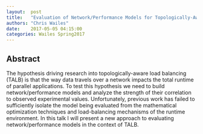```yaml
--- 
layout:  post 
title:   "Evaluation of Network/Performance Models for Topologically-Aware Load Balancing: I've Never Meta-Metric I Didn't Like"
authors: "Chris Wailes" 
date:    2017-05-05 04:15:00 
categories: Wailes Spring2017
--- 
```


## Abstract

The hypothesis driving research into topologically-aware load balancing (TALB) is that the way data travels over a network impacts the total runtime of parallel applications.  To test this hypothesis we need to build network/performance models and analyze the strength of their correlation to observed experimental values.  Unfortunately, previous work has failed to sufficiently isolate the model being evaluated from the mathematical optimization techniques and load-balancing mechanisms of the runtime environment.  In this talk I will present a new approach to evaluating network/performance models in the context of TALB.
